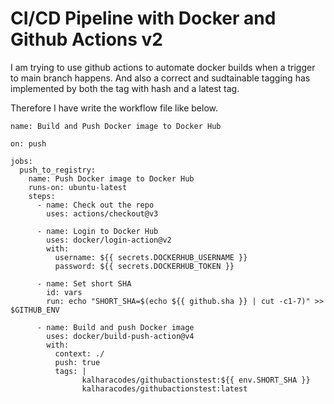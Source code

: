 # CI/CD Pipeline with Docker and Github Actions v2

I am trying to use github actions to automate docker builds when a trigger to main branch happens. And also a correct and sudtainable tagging has implemented by both the tag with hash and a latest tag.

Therefore I have write the workflow file like below.

```
name: Build and Push Docker image to Docker Hub

on: push

jobs:
  push_to_registry:
    name: Push Docker image to Docker Hub
    runs-on: ubuntu-latest
    steps:
      - name: Check out the repo
        uses: actions/checkout@v3
      
      - name: Login to Docker Hub
        uses: docker/login-action@v2
        with:
          username: ${{ secrets.DOCKERHUB_USERNAME }}
          password: ${{ secrets.DOCKERHUB_TOKEN }}
    
      - name: Set short SHA
        id: vars
        run: echo "SHORT_SHA=$(echo ${{ github.sha }} | cut -c1-7)" >> $GITHUB_ENV
    
      - name: Build and push Docker image
        uses: docker/build-push-action@v4
        with:
          context: ./
          push: true
          tags: |
                kalharacodes/githubactionstest:${{ env.SHORT_SHA }}
                kalharacodes/githubactionstest:latest
```

